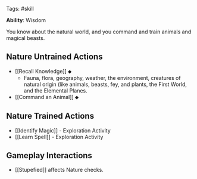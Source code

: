 Tags: #skill

**Ability**: Wisdom

You know about the natural world, and you command and train animals and magical beasts.

## Nature Untrained Actions

- [[Recall Knowledge]] ⬥
	- Fauna, flora, geography, weather, the environment, creatures of natural origin (like animals, beasts, fey, and plants, the First World, and the Elemental Planes.
- [[Command an Animal]] ⬥

## Nature Trained Actions

- [[Identify Magic]] - Exploration Activity
- [[Learn Spell]] - Exploration Activity

## Gameplay Interactions

- [[Stupefied]] affects Nature checks.